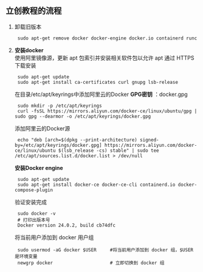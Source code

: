 ## 立创教程的流程  
1. 卸载旧版本  

        sudo apt-get remove docker docker-engine docker.io containerd runc  
2. **安装docker**  
使用阿里镜像源，更新 apt 包索引并安装相关软件包以允许 apt 通过 HTTPS 下载安装

        sudo apt-get update
        sudo apt-get install ca-certificates curl gnupg lsb-release  
    在目录/etc/apt/keyrings中添加阿里云的Docker **GPG密钥** ：docker.gpg  

        sudo mkdir -p /etc/apt/keyrings
        curl -fsSL https://mirrors.aliyun.com/docker-ce/linux/ubuntu/gpg | sudo gpg --dearmor -o /etc/apt/keyrings/docker.gpg  
    添加阿里云的Docker源

        echo "deb [arch=$(dpkg --print-architecture) signed-by=/etc/apt/keyrings/docker.gpg] https://mirrors.aliyun.com/docker-ce/linux/ubuntu $(lsb_release -cs) stable" | sudo tee /etc/apt/sources.list.d/docker.list > /dev/null  
    **安装Docker engine**  

        sudo apt-get update
        sudo apt-get install docker-ce docker-ce-cli containerd.io docker-compose-plugin  
    验证安装完成  

        sudo docker -v
        # 打印出版本号
        Docker version 24.0.2, build cb74dfc  
    将当前用户添加到 docker 用户组

        sudo usermod -aG docker $USER     #将当前用户添加到 docker 组，$USER是环境变量
        newgrp docker                     # 立即切换到 docker 组